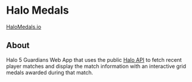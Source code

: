 Halo Medals
==============================
[HaloMedals.io](http://halomedals.io)

## About

Halo 5 Guardians Web App that uses the public [Halo API](https://developer.haloapi.com/) 
to fetch recent player matches and display the match information with an
interactive grid medals awarded during that match.


